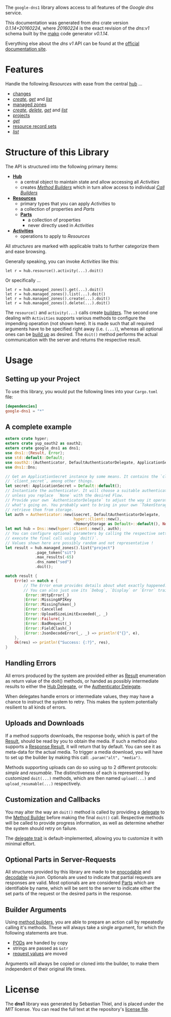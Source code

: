 <!---
DO NOT EDIT !
This file was generated automatically from 'src/mako/api/README.md.mako'
DO NOT EDIT !
-->
The `google-dns1` library allows access to all features of the *Google dns* service.

This documentation was generated from *dns* crate version *0.1.14+20160224*, where *20160224* is the exact revision of the *dns:v1* schema built by the [mako](http://www.makotemplates.org/) code generator *v0.1.14*.

Everything else about the *dns* *v1* API can be found at the
[official documentation site](https://developers.google.com/cloud-dns).
# Features

Handle the following *Resources* with ease from the central [hub](http://byron.github.io/google-apis-rs/google_dns1/struct.Dns.html) ... 

* [changes](http://byron.github.io/google-apis-rs/google_dns1/struct.Change.html)
 * [*create*](http://byron.github.io/google-apis-rs/google_dns1/struct.ChangeCreateCall.html), [*get*](http://byron.github.io/google-apis-rs/google_dns1/struct.ChangeGetCall.html) and [*list*](http://byron.github.io/google-apis-rs/google_dns1/struct.ChangeListCall.html)
* [managed zones](http://byron.github.io/google-apis-rs/google_dns1/struct.ManagedZone.html)
 * [*create*](http://byron.github.io/google-apis-rs/google_dns1/struct.ManagedZoneCreateCall.html), [*delete*](http://byron.github.io/google-apis-rs/google_dns1/struct.ManagedZoneDeleteCall.html), [*get*](http://byron.github.io/google-apis-rs/google_dns1/struct.ManagedZoneGetCall.html) and [*list*](http://byron.github.io/google-apis-rs/google_dns1/struct.ManagedZoneListCall.html)
* [projects](http://byron.github.io/google-apis-rs/google_dns1/struct.Project.html)
 * [*get*](http://byron.github.io/google-apis-rs/google_dns1/struct.ProjectGetCall.html)
* [resource record sets](http://byron.github.io/google-apis-rs/google_dns1/struct.ResourceRecordSet.html)
 * [*list*](http://byron.github.io/google-apis-rs/google_dns1/struct.ResourceRecordSetListCall.html)




# Structure of this Library

The API is structured into the following primary items:

* **[Hub](http://byron.github.io/google-apis-rs/google_dns1/struct.Dns.html)**
    * a central object to maintain state and allow accessing all *Activities*
    * creates [*Method Builders*](http://byron.github.io/google-apis-rs/google_dns1/trait.MethodsBuilder.html) which in turn
      allow access to individual [*Call Builders*](http://byron.github.io/google-apis-rs/google_dns1/trait.CallBuilder.html)
* **[Resources](http://byron.github.io/google-apis-rs/google_dns1/trait.Resource.html)**
    * primary types that you can apply *Activities* to
    * a collection of properties and *Parts*
    * **[Parts](http://byron.github.io/google-apis-rs/google_dns1/trait.Part.html)**
        * a collection of properties
        * never directly used in *Activities*
* **[Activities](http://byron.github.io/google-apis-rs/google_dns1/trait.CallBuilder.html)**
    * operations to apply to *Resources*

All *structures* are marked with applicable traits to further categorize them and ease browsing.

Generally speaking, you can invoke *Activities* like this:

```Rust,ignore
let r = hub.resource().activity(...).doit()
```

Or specifically ...

```ignore
let r = hub.managed_zones().get(...).doit()
let r = hub.managed_zones().list(...).doit()
let r = hub.managed_zones().create(...).doit()
let r = hub.managed_zones().delete(...).doit()
```

The `resource()` and `activity(...)` calls create [builders][builder-pattern]. The second one dealing with `Activities` 
supports various methods to configure the impending operation (not shown here). It is made such that all required arguments have to be 
specified right away (i.e. `(...)`), whereas all optional ones can be [build up][builder-pattern] as desired.
The `doit()` method performs the actual communication with the server and returns the respective result.

# Usage

## Setting up your Project

To use this library, you would put the following lines into your `Cargo.toml` file:

```toml
[dependencies]
google-dns1 = "*"
```

## A complete example

```Rust
extern crate hyper;
extern crate yup_oauth2 as oauth2;
extern crate google_dns1 as dns1;
use dns1::{Result, Error};
use std::default::Default;
use oauth2::{Authenticator, DefaultAuthenticatorDelegate, ApplicationSecret, MemoryStorage};
use dns1::Dns;

// Get an ApplicationSecret instance by some means. It contains the `client_id` and 
// `client_secret`, among other things.
let secret: ApplicationSecret = Default::default();
// Instantiate the authenticator. It will choose a suitable authentication flow for you, 
// unless you replace  `None` with the desired Flow.
// Provide your own `AuthenticatorDelegate` to adjust the way it operates and get feedback about 
// what's going on. You probably want to bring in your own `TokenStorage` to persist tokens and
// retrieve them from storage.
let auth = Authenticator::new(&secret, DefaultAuthenticatorDelegate,
                              hyper::Client::new(),
                              <MemoryStorage as Default>::default(), None);
let mut hub = Dns::new(hyper::Client::new(), auth);
// You can configure optional parameters by calling the respective setters at will, and
// execute the final call using `doit()`.
// Values shown here are possibly random and not representative !
let result = hub.managed_zones().list("project")
             .page_token("sit")
             .max_results(-65)
             .dns_name("sed")
             .doit();

match result {
    Err(e) => match e {
        // The Error enum provides details about what exactly happened.
        // You can also just use its `Debug`, `Display` or `Error` traits
         Error::HttpError(_)
        |Error::MissingAPIKey
        |Error::MissingToken(_)
        |Error::Cancelled
        |Error::UploadSizeLimitExceeded(_, _)
        |Error::Failure(_)
        |Error::BadRequest(_)
        |Error::FieldClash(_)
        |Error::JsonDecodeError(_, _) => println!("{}", e),
    },
    Ok(res) => println!("Success: {:?}", res),
}

```
## Handling Errors

All errors produced by the system are provided either as [Result](http://byron.github.io/google-apis-rs/google_dns1/enum.Result.html) enumeration as return value of 
the doit() methods, or handed as possibly intermediate results to either the 
[Hub Delegate](http://byron.github.io/google-apis-rs/google_dns1/trait.Delegate.html), or the [Authenticator Delegate](http://byron.github.io/google-apis-rs/google_dns1/../yup-oauth2/trait.AuthenticatorDelegate.html).

When delegates handle errors or intermediate values, they may have a chance to instruct the system to retry. This 
makes the system potentially resilient to all kinds of errors.

## Uploads and Downloads
If a method supports downloads, the response body, which is part of the [Result](http://byron.github.io/google-apis-rs/google_dns1/enum.Result.html), should be
read by you to obtain the media.
If such a method also supports a [Response Result](http://byron.github.io/google-apis-rs/google_dns1/trait.ResponseResult.html), it will return that by default.
You can see it as meta-data for the actual media. To trigger a media download, you will have to set up the builder by making
this call: `.param("alt", "media")`.

Methods supporting uploads can do so using up to 2 different protocols: 
*simple* and *resumable*. The distinctiveness of each is represented by customized 
`doit(...)` methods, which are then named `upload(...)` and `upload_resumable(...)` respectively.

## Customization and Callbacks

You may alter the way an `doit()` method is called by providing a [delegate](http://byron.github.io/google-apis-rs/google_dns1/trait.Delegate.html) to the 
[Method Builder](http://byron.github.io/google-apis-rs/google_dns1/trait.CallBuilder.html) before making the final `doit()` call. 
Respective methods will be called to provide progress information, as well as determine whether the system should 
retry on failure.

The [delegate trait](http://byron.github.io/google-apis-rs/google_dns1/trait.Delegate.html) is default-implemented, allowing you to customize it with minimal effort.

## Optional Parts in Server-Requests

All structures provided by this library are made to be [enocodable](http://byron.github.io/google-apis-rs/google_dns1/trait.RequestValue.html) and 
[decodable](http://byron.github.io/google-apis-rs/google_dns1/trait.ResponseResult.html) via *json*. Optionals are used to indicate that partial requests are responses 
are valid.
Most optionals are are considered [Parts](http://byron.github.io/google-apis-rs/google_dns1/trait.Part.html) which are identifiable by name, which will be sent to 
the server to indicate either the set parts of the request or the desired parts in the response.

## Builder Arguments

Using [method builders](http://byron.github.io/google-apis-rs/google_dns1/trait.CallBuilder.html), you are able to prepare an action call by repeatedly calling it's methods.
These will always take a single argument, for which the following statements are true.

* [PODs][wiki-pod] are handed by copy
* strings are passed as `&str`
* [request values](http://byron.github.io/google-apis-rs/google_dns1/trait.RequestValue.html) are moved

Arguments will always be copied or cloned into the builder, to make them independent of their original life times.

[wiki-pod]: http://en.wikipedia.org/wiki/Plain_old_data_structure
[builder-pattern]: http://en.wikipedia.org/wiki/Builder_pattern
[google-go-api]: https://github.com/google/google-api-go-client

# License
The **dns1** library was generated by Sebastian Thiel, and is placed 
under the *MIT* license.
You can read the full text at the repository's [license file][repo-license].

[repo-license]: https://github.com/Byron/google-apis-rs/LICENSE.md
